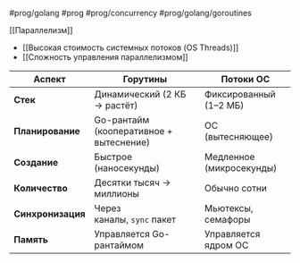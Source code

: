 #prog/golang #prog #prog/concurrency #prog/golang/goroutines 

[[Параллелизм]]

- [[Высокая стоимость системных потоков (OS Threads)]]
- [[Сложность управления параллелизмом]]

| **Аспект**        | **Горутины**                            | **Потоки ОС**            |
| ----------------- | --------------------------------------- | ------------------------ |
| **Стек**          | Динамический (2 КБ → растёт)            | Фиксированный (1–2 МБ)   |
| **Планирование**  | Go-рантайм (кооперативное + вытеснение) | ОС (вытесняющее)         |
| **Создание**      | Быстрое (наносекунды)                   | Медленное (микросекунды) |
| **Количество**    | Десятки тысяч → миллионы                | Обычно сотни             |
| **Синхронизация** | Через каналы, `sync` пакет              | Мьютексы, семафоры       |
| **Память**        | Управляется Go-рантаймом                | Управляется ядром ОС     |
